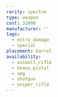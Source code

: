 ```yaml
---
rarity: spectre
type: weapon
cost: 32000
manufacturer: ''
tags:
  - extra_damage
  - special
placement: barrel
availability:
  - assault_rifle
  - heavy_pistol
  - smg
  - shotgun
  - sniper_rifle
---
```

